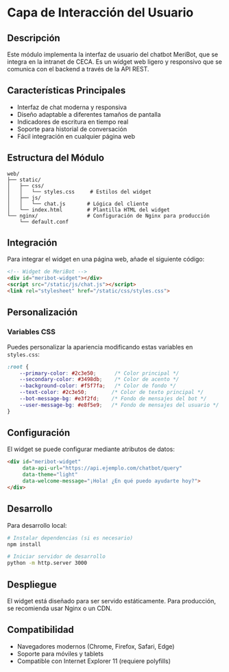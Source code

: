 # Capa de Interacción del Usuario

## Descripción
Este módulo implementa la interfaz de usuario del chatbot MeriBot, que se integra en la intranet de CECA. Es un widget web ligero y responsivo que se comunica con el backend a través de la API REST.

## Características Principales
- Interfaz de chat moderna y responsiva
- Diseño adaptable a diferentes tamaños de pantalla
- Indicadores de escritura en tiempo real
- Soporte para historial de conversación
- Fácil integración en cualquier página web

## Estructura del Módulo
```
web/
├── static/
│   ├── css/
│   │   └── styles.css     # Estilos del widget
│   ├── js/
│   │   └── chat.js       # Lógica del cliente
│   └── index.html        # Plantilla HTML del widget
└── nginx/                # Configuración de Nginx para producción
    └── default.conf
```

## Integración
Para integrar el widget en una página web, añade el siguiente código:

```html
<!-- Widget de MeriBot -->
<div id="meribot-widget"></div>
<script src="/static/js/chat.js"></script>
<link rel="stylesheet" href="/static/css/styles.css">
```

## Personalización
### Variables CSS
Puedes personalizar la apariencia modificando estas variables en `styles.css`:

```css
:root {
    --primary-color: #2c3e50;      /* Color principal */
    --secondary-color: #3498db;    /* Color de acento */
    --background-color: #f5f7fa;   /* Color de fondo */
    --text-color: #2c3e50;        /* Color de texto principal */
    --bot-message-bg: #e3f2fd;    /* Fondo de mensajes del bot */
    --user-message-bg: #e8f5e9;   /* Fondo de mensajes del usuario */
}
```

## Configuración
El widget se puede configurar mediante atributos de datos:

```html
<div id="meribot-widget" 
     data-api-url="https://api.ejemplo.com/chatbot/query"
     data-theme="light"
     data-welcome-message="¡Hola! ¿En qué puedo ayudarte hoy?">
</div>
```

## Desarrollo
Para desarrollo local:

```bash
# Instalar dependencias (si es necesario)
npm install

# Iniciar servidor de desarrollo
python -m http.server 3000
```

## Despliegue
El widget está diseñado para ser servido estáticamente. Para producción, se recomienda usar Nginx o un CDN.

## Compatibilidad
- Navegadores modernos (Chrome, Firefox, Safari, Edge)
- Soporte para móviles y tablets
- Compatible con Internet Explorer 11 (requiere polyfills)
